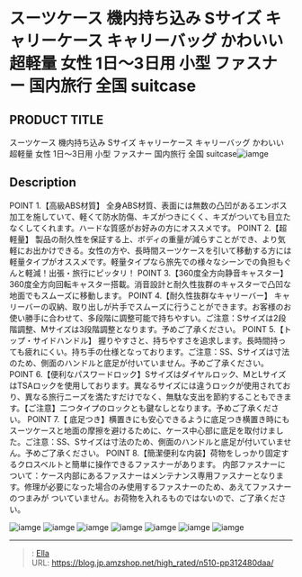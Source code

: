 # スーツケース 機内持ち込み  Sサイズ キャリーケース キャリーバッグ かわいい 超軽量 女性 1日〜3日用 小型 ファスナー 国内旅行 全国 suitcase


## PRODUCT TITLE 

スーツケース 機内持ち込み  Sサイズ キャリーケース キャリーバッグ かわいい 超軽量 女性 1日〜3日用 小型 ファスナー 国内旅行 全国 suitcase![iamge](https://b2bfiles1.gigab2b.cn/image/wkseller/302/20230713_8791f5d319e5ae527c45a29e42f271a1.jpg)

## Description

POINT 1.【高級ABS材質】 全身ABS材質、表面には無数の凸凹があるエンボス加工を施していて、軽くて防水防傷、キズがつきにくく、キズがついても目立たなくしてくれます。ハードな質感がお好みの方にオススメです。
POINT 2.【超軽量】 製品の耐久性を保証する上、ボディの重量が減らすことができ、より気軽にお出かけできる。女性の方や、長時間スーツケースを引いて移動する方には軽量タイプがオススメです。軽量タイプなら旅先での様々なシーンでの負担もぐんと軽減！出張・旅行にピッタリ！
POINT 3.【360度全方向静音キャスター】360度全方向回転キャスター搭載。消音設計と耐久性抜群のキャスターで凸凹な地面でもスムーズに移動します。
POINT 4.【耐久性抜群なキャリーバー】 キャリーバーの収納、取り出しが片手でスムーズに行うことができます。お客様のお使い勝手に合わせて、多段階に調整可能で持ちやすい。ご注意：Sサイズは2段階調整、Mサイズは3段階調整となります。予めご了承ください。
POINT 5.【トップ・サイドハンドル】 握りやすさと、持ちやすさを追求します。長時間持っても疲れにくい。持ち手の仕様となっております。ご注意：SS、Sサイズは寸法のため、側面のハンドルと底足が付いていません。予めご了承ください。
POINT 6.【便利なパスワードロック】Sサイズはダイヤルロック、MとLサイズはTSAロックを使用しております。異なるサイズには違うロックが使用されており、異なる旅行ニーズを満たすだけでなく、無駄な支出を節約することもできます。【ご注意】二つタイプのロックとも鍵なしとなります。予めご了承ください。
POINT 7.【 底足つき】横置きにも安心できるように底足つき横置き時にもスーツケースと地面の摩擦を避けるために、ケース中心部に底足を取付けました。ご注意：SS、Sサイズは寸法のため、側面のハンドルと底足が付いていません。予めご了承ください。
POINT 8.【簡潔便利な内装】荷物をしっかり固定するクロスベルトと簡単に操作できるファスナーがあります。 内部ファスナーについて：ケース内部にあるファスナーはメンテナンス専用ファスナーとなります。修理が必要になった場合のみ使用するファスナーのため、あえてファスナーのつまみが ついていません。お荷物を入れるものではないので、ご了承ください。


![iamge](https://b2bfiles1.gigab2b.cn/image/wkseller/302/20230713_2facdea67bcae29674a890af2ad3c772.jpg)
![iamge](https://b2bfiles1.gigab2b.cn/image/wkseller/302/20231026_772cecae50602cadb923656726f8bed1.jpg)
![iamge](https://b2bfiles1.gigab2b.cn/image/wkseller/302/20231026_4c981144d8ff7349450a57dc2f6183c6.jpg)
![iamge](https://b2bfiles1.gigab2b.cn/image/wkseller/302/20231026_b912505ec5472918ddb4b07f2cc8c3ce.jpg)
![iamge](https://b2bfiles1.gigab2b.cn/image/wkseller/302/20231026_9d0d310991beef5faf69d8990c4fe214.jpg)
![iamge](https://b2bfiles1.gigab2b.cn/image/wkseller/302/20231026_3b5629d1b27a58402444eb891291d23a.jpg)
![iamge](https://b2bfiles1.gigab2b.cn/image/wkseller/302/20231026_250fd1ec8ec95427ed929093c92ddd68.jpg)


---

> : [Ella](https://blog.jp.amzshop.net/)  
> URL: https://blog.jp.amzshop.net/high_rated/n510-pp312480daa/  

